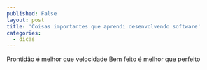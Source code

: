 ```yaml
---
published: False
layout: post
title: 'Coisas importantes que aprendi desenvolvendo software'
categories: 
  - dicas
---
```


Prontidão é melhor que velocidade
Bem feito é melhor que perfeito
